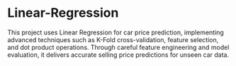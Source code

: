 # Linear-Regression
This project uses Linear Regression for car price prediction, implementing advanced techniques such as K-Fold cross-validation, feature selection, and dot product operations. Through careful feature engineering and model evaluation, it delivers accurate selling price predictions for unseen car data.
